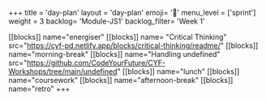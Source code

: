 +++
title = 'day-plan'
layout = 'day-plan'
emoji= '📝'
menu_level = ['sprint']
weight = 3
backlog= 'Module-JS1'
backlog_filter= 'Week 1'

[[blocks]]
name="energiser"
[[blocks]]
name= "Critical Thinking"
src="https://cyf-pd.netlify.app/blocks/critical-thinking/readme/"
[[blocks]]
name="morning-break"
[[blocks]]
name="Handling undefined"
src="https://github.com/CodeYourFuture/CYF-Workshops/tree/main/undefined"
[[blocks]]
name="lunch"
[[blocks]]
name="coursework"
[[blocks]]
name="afternoon-break"
[[blocks]]
name="retro"
+++
